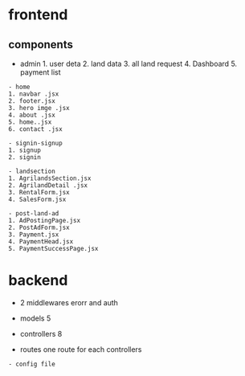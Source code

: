 # frontend

##  components

   - admin
    1. user deta 
    2. land data 
    3. all land request 
    4. Dashboard
    5. payment list 

    - home 
    1. navbar .jsx
    2. footer.jsx
    3. hero imge .jsx
    4. about .jsx
    5. home..jsx 
    6. contact .jsx

    - signin-signup
    1. signup
    2. signin

    - landsection
    1. AgrilandsSection.jsx
    2. AgrilandDetail .jsx
    3. RentalForm.jsx
    4. SalesForm.jsx

    - post-land-ad
    1. AdPostingPage.jsx
    2. PostAdForm.jsx
    3. Payment.jsx
    4. PaymentHead.jsx
    5. PaymentSuccessPage.jsx

# backend 

   - 2 middlewares 
    erorr and auth

   - models 
     5 

   - controllers 
      8

   -  routes 
   one route for each controllers

    - config file
    